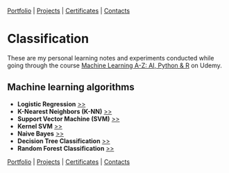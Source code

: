 [Portfolio](https://github.com/daluchkin/data-analyst-portfolio) |  [Projects](https://github.com/daluchkin/data-analyst-portfolio/blob/main/projects.md) | [Certificates](https://github.com/daluchkin/data-analyst-portfolio/blob/main/certificates.md) | [Contacts](https://github.com/daluchkin/data-analyst-portfolio#my_contacts)

# Classification

These are my personal learning notes and experiments conducted while going through the course [Machine Learning A-Z: AI, Python & R](https://www.udemy.com/course/machinelearning/) on Udemy.

## Machine learning algorithms

- **Logistic Regression** [>>](./01_Logistic_Regression)
- **K-Nearest Neighbors (K-NN)** [>>](./02_K-Nearest_Heighbors_KNN)
- **Support Vector Machine (SVM)** [>>](./03_Support_Vector_Machine_SVM)
- **Kernel SVM** [>>](./04_Kernel_SVM)
- **Naive Bayes** [>>]()
- **Decision Tree Classification** [>>]()
- **Random Forest Classification** [>>]()


[Portfolio](https://github.com/daluchkin/data-analyst-portfolio) |  [Projects](https://github.com/daluchkin/data-analyst-portfolio/blob/main/projects.md) | [Certificates](https://github.com/daluchkin/data-analyst-portfolio/blob/main/certificates.md) | [Contacts](https://github.com/daluchkin/data-analyst-portfolio#my_contacts)